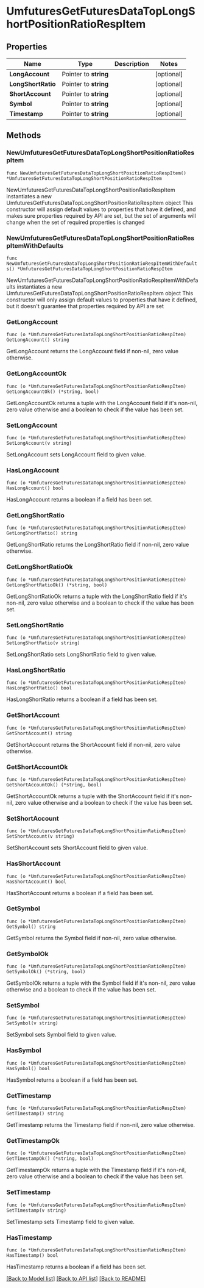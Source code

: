# UmfuturesGetFuturesDataTopLongShortPositionRatioRespItem

## Properties

Name | Type | Description | Notes
------------ | ------------- | ------------- | -------------
**LongAccount** | Pointer to **string** |  | [optional] 
**LongShortRatio** | Pointer to **string** |  | [optional] 
**ShortAccount** | Pointer to **string** |  | [optional] 
**Symbol** | Pointer to **string** |  | [optional] 
**Timestamp** | Pointer to **string** |  | [optional] 

## Methods

### NewUmfuturesGetFuturesDataTopLongShortPositionRatioRespItem

`func NewUmfuturesGetFuturesDataTopLongShortPositionRatioRespItem() *UmfuturesGetFuturesDataTopLongShortPositionRatioRespItem`

NewUmfuturesGetFuturesDataTopLongShortPositionRatioRespItem instantiates a new UmfuturesGetFuturesDataTopLongShortPositionRatioRespItem object
This constructor will assign default values to properties that have it defined,
and makes sure properties required by API are set, but the set of arguments
will change when the set of required properties is changed

### NewUmfuturesGetFuturesDataTopLongShortPositionRatioRespItemWithDefaults

`func NewUmfuturesGetFuturesDataTopLongShortPositionRatioRespItemWithDefaults() *UmfuturesGetFuturesDataTopLongShortPositionRatioRespItem`

NewUmfuturesGetFuturesDataTopLongShortPositionRatioRespItemWithDefaults instantiates a new UmfuturesGetFuturesDataTopLongShortPositionRatioRespItem object
This constructor will only assign default values to properties that have it defined,
but it doesn't guarantee that properties required by API are set

### GetLongAccount

`func (o *UmfuturesGetFuturesDataTopLongShortPositionRatioRespItem) GetLongAccount() string`

GetLongAccount returns the LongAccount field if non-nil, zero value otherwise.

### GetLongAccountOk

`func (o *UmfuturesGetFuturesDataTopLongShortPositionRatioRespItem) GetLongAccountOk() (*string, bool)`

GetLongAccountOk returns a tuple with the LongAccount field if it's non-nil, zero value otherwise
and a boolean to check if the value has been set.

### SetLongAccount

`func (o *UmfuturesGetFuturesDataTopLongShortPositionRatioRespItem) SetLongAccount(v string)`

SetLongAccount sets LongAccount field to given value.

### HasLongAccount

`func (o *UmfuturesGetFuturesDataTopLongShortPositionRatioRespItem) HasLongAccount() bool`

HasLongAccount returns a boolean if a field has been set.

### GetLongShortRatio

`func (o *UmfuturesGetFuturesDataTopLongShortPositionRatioRespItem) GetLongShortRatio() string`

GetLongShortRatio returns the LongShortRatio field if non-nil, zero value otherwise.

### GetLongShortRatioOk

`func (o *UmfuturesGetFuturesDataTopLongShortPositionRatioRespItem) GetLongShortRatioOk() (*string, bool)`

GetLongShortRatioOk returns a tuple with the LongShortRatio field if it's non-nil, zero value otherwise
and a boolean to check if the value has been set.

### SetLongShortRatio

`func (o *UmfuturesGetFuturesDataTopLongShortPositionRatioRespItem) SetLongShortRatio(v string)`

SetLongShortRatio sets LongShortRatio field to given value.

### HasLongShortRatio

`func (o *UmfuturesGetFuturesDataTopLongShortPositionRatioRespItem) HasLongShortRatio() bool`

HasLongShortRatio returns a boolean if a field has been set.

### GetShortAccount

`func (o *UmfuturesGetFuturesDataTopLongShortPositionRatioRespItem) GetShortAccount() string`

GetShortAccount returns the ShortAccount field if non-nil, zero value otherwise.

### GetShortAccountOk

`func (o *UmfuturesGetFuturesDataTopLongShortPositionRatioRespItem) GetShortAccountOk() (*string, bool)`

GetShortAccountOk returns a tuple with the ShortAccount field if it's non-nil, zero value otherwise
and a boolean to check if the value has been set.

### SetShortAccount

`func (o *UmfuturesGetFuturesDataTopLongShortPositionRatioRespItem) SetShortAccount(v string)`

SetShortAccount sets ShortAccount field to given value.

### HasShortAccount

`func (o *UmfuturesGetFuturesDataTopLongShortPositionRatioRespItem) HasShortAccount() bool`

HasShortAccount returns a boolean if a field has been set.

### GetSymbol

`func (o *UmfuturesGetFuturesDataTopLongShortPositionRatioRespItem) GetSymbol() string`

GetSymbol returns the Symbol field if non-nil, zero value otherwise.

### GetSymbolOk

`func (o *UmfuturesGetFuturesDataTopLongShortPositionRatioRespItem) GetSymbolOk() (*string, bool)`

GetSymbolOk returns a tuple with the Symbol field if it's non-nil, zero value otherwise
and a boolean to check if the value has been set.

### SetSymbol

`func (o *UmfuturesGetFuturesDataTopLongShortPositionRatioRespItem) SetSymbol(v string)`

SetSymbol sets Symbol field to given value.

### HasSymbol

`func (o *UmfuturesGetFuturesDataTopLongShortPositionRatioRespItem) HasSymbol() bool`

HasSymbol returns a boolean if a field has been set.

### GetTimestamp

`func (o *UmfuturesGetFuturesDataTopLongShortPositionRatioRespItem) GetTimestamp() string`

GetTimestamp returns the Timestamp field if non-nil, zero value otherwise.

### GetTimestampOk

`func (o *UmfuturesGetFuturesDataTopLongShortPositionRatioRespItem) GetTimestampOk() (*string, bool)`

GetTimestampOk returns a tuple with the Timestamp field if it's non-nil, zero value otherwise
and a boolean to check if the value has been set.

### SetTimestamp

`func (o *UmfuturesGetFuturesDataTopLongShortPositionRatioRespItem) SetTimestamp(v string)`

SetTimestamp sets Timestamp field to given value.

### HasTimestamp

`func (o *UmfuturesGetFuturesDataTopLongShortPositionRatioRespItem) HasTimestamp() bool`

HasTimestamp returns a boolean if a field has been set.


[[Back to Model list]](../README.md#documentation-for-models) [[Back to API list]](../README.md#documentation-for-api-endpoints) [[Back to README]](../README.md)


